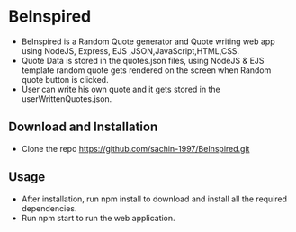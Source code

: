 # BeInspired
* BeInspired is a Random Quote generator and Quote writing web app using NodeJS, Express, EJS ,JSON,JavaScript,HTML,CSS.
* Quote Data is stored in the quotes.json files, using NodeJS & EJS template random quote gets rendered on the screen when Random quote button is clicked.
* User can write his own quote and it gets stored in the userWrittenQuotes.json.

## Download and Installation

* Clone the repo  https://github.com/sachin-1997/BeInspired.git

## Usage

* After installation, run npm install to download and install all the required dependencies.
* Run npm start to run the web application.
